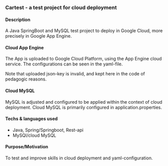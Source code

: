 ### Cartest - a test project for cloud deployment

#### Description

A Java SpringBoot and MySQL test project to deploy in Google Cloud, more precisely in Google App Engine. 

#### Cloud App Engine

The App is uploaded to Google Cloud Platform, using the App Engine cloud service. 
The configurations can be seen in the yaml-file.

Note that uploaded json-key is invalid, and kept here in the code of pedagogic reasons. 

#### Cloud MySQL

MySQL is adjusted and configured to be applied within the context of cloud deployment. 
Cloud MySQL is primarily configured in application.properties.

#### Techs & languages used

- Java, Spring/Springboot, Rest-api
- MySQl/cloud MySQL

#### Purpose/Motivation

To test and improve skills in cloud deployment and yaml-configuration.